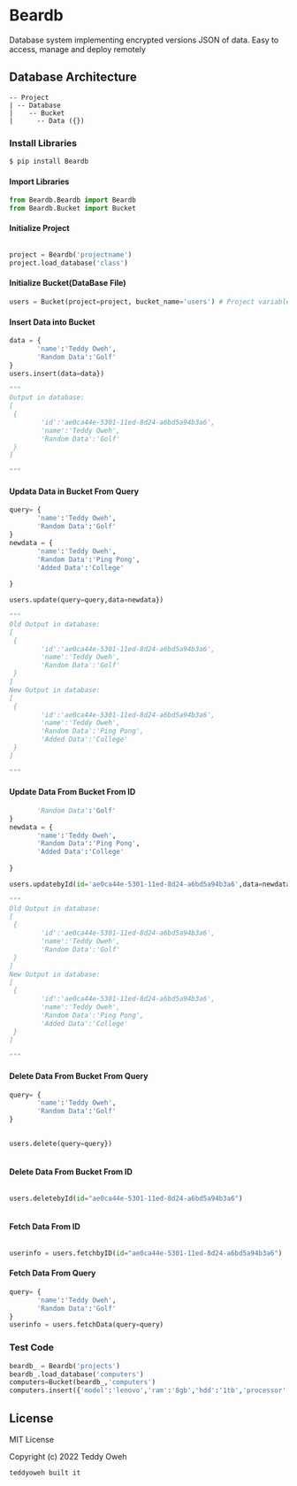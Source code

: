 # Beardb
Database system implementing encrypted versions JSON of data. Easy to access, manage and deploy remotely

 ## Database Architecture
 
 ```
 -- Project
 | -- Database
 |    -- Bucket
 |      -- Data ({})
 ```

### Install Libraries
```sh
$ pip install Beardb
```

#### Import Libraries
```py
from Beardb.Beardb import Beardb
from Beardb.Bucket import Bucket
```
#### Initialize Project
```py

project = Beardb('projectname')
project.load_database('class') 
```
#### Initialize Bucket(DataBase File)

```py
users = Bucket(project=project, bucket_name='users') # Project variable defined in the initialization 
```

#### Insert Data into Bucket
```py
data = {
       'name':'Teddy Oweh',
       'Random Data':'Golf'
}
users.insert(data=data})

"""
Output in database:
[
 {       
        'id':'ae0ca44e-5301-11ed-8d24-a6bd5a94b3a6',
        'name':'Teddy Oweh',
        'Random Data':'Golf'
 }
]

"""
```

#### Updata Data in Bucket From Query
```py
query= {
       'name':'Teddy Oweh',
       'Random Data':'Golf'
}
newdata = {
       'name':'Teddy Oweh',
       'Random Data':'Ping Pong',
       'Added Data':'College'
       
}

users.update(query=query,data=newdata})

"""
Old Output in database:
[
 {       
        'id':'ae0ca44e-5301-11ed-8d24-a6bd5a94b3a6',
        'name':'Teddy Oweh',
        'Random Data':'Golf'
 }
]
New Output in database:
[
 {       
        'id':'ae0ca44e-5301-11ed-8d24-a6bd5a94b3a6',
        'name':'Teddy Oweh',
        'Random Data':'Ping Pong',
        'Added Data':'College'
 }
]

"""
```

#### Update Data From Bucket From ID
```py
       'Random Data':'Golf'
}
newdata = {
       'name':'Teddy Oweh',
       'Random Data':'Ping Pong',
       'Added Data':'College'
       
}

users.updatebyId(id='ae0ca44e-5301-11ed-8d24-a6bd5a94b3a6',data=newdata})

"""
Old Output in database:
[
 {       
        'id':'ae0ca44e-5301-11ed-8d24-a6bd5a94b3a6',
        'name':'Teddy Oweh',
        'Random Data':'Golf'
 }
]
New Output in database:
[
 {       
        'id':'ae0ca44e-5301-11ed-8d24-a6bd5a94b3a6',
        'name':'Teddy Oweh',
        'Random Data':'Ping Pong',
        'Added Data':'College'
 }
]

"""
```

#### Delete Data From Bucket From Query

```py
query= {
       'name':'Teddy Oweh',
       'Random Data':'Golf'
}
 

users.delete(query=query})
 
```
#### Delete Data From Bucket From ID

```py

users.deletebyId(id="ae0ca44e-5301-11ed-8d24-a6bd5a94b3a6")
 
```

#### Fetch Data From ID
```py

userinfo = users.fetchbyID(id="ae0ca44e-5301-11ed-8d24-a6bd5a94b3a6")

```


#### Fetch Data From Query
```py
query= {
       'name':'Teddy Oweh',
       'Random Data':'Golf'
}
userinfo = users.fetchData(query=query)

```

### Test Code
```py
beardb_ = Beardb('projects')
beardb_.load_database('computers')
computers=Bucket(beardb_,'computers')
computers.insert({'model':'lenovo','ram':'8gb','hdd':'1tb','processor':'i5'})


```

License
----

MIT License

Copyright (c) 2022 Teddy Oweh

`teddyoweh built it`
